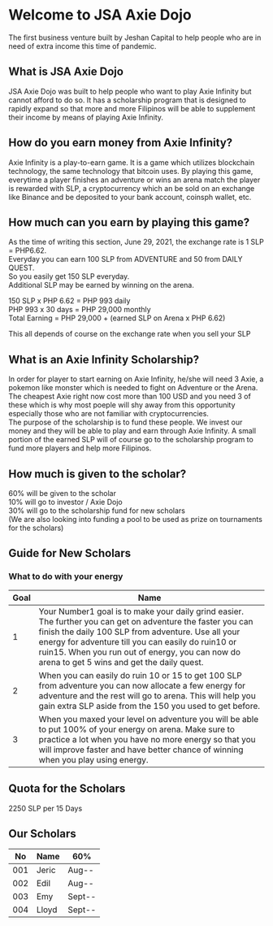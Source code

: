 # Welcome to JSA Axie Dojo
The first business venture built by Jeshan Capital to help people who are in need of extra income this time of pandemic.

## What is JSA Axie Dojo
JSA Axie Dojo was built to help people who want to play Axie Infinity but cannot afford to do so. It has a scholarship program that is designed to rapidly expand so that more and more Filipinos will be able to supplement their income by means of playing Axie Infinity.

## How do you earn money from Axie Infinity?
Axie Infinity is a play-to-earn game. It is a game which utilizes blockchain technology, the same technology that bitcoin uses. By playing this game, everytime a player finishes an adventure or wins an arena match the player is rewarded with SLP, a cryptocurrency which an be sold on an exchange like Binance and be deposited to your bank account, coinsph wallet, etc.

## How much can you earn by playing this game?
As the time of writing this section, June 29, 2021, the exchange rate is 1 SLP = PHP6.62.  
Everyday you can earn 100 SLP from ADVENTURE and 50 from DAILY QUEST.  
So you easily get 150 SLP everyday.  
Additional SLP may be earned by winning on the arena.

150 SLP x PHP 6.62 = PHP 993 daily  
PHP 993 x 30 days = PHP 29,000 monthly  
Total Earning = PHP 29,000 + (earned SLP on Arena x PHP 6.62)

This all depends of course on the exchange rate when you sell your SLP

## What is an Axie Infinity Scholarship?
In order for player to start earning on Axie Infinity, he/she will need 3 Axie, a pokemon like monster which is needed to fight on Adventure or the Arena. The cheapest Axie right now cost more than 100 USD and you need 3 of these which is why most poeple will shy away from this opportunity especially those who are not familiar with cryptocurrencies.  
The purpose of the scholarship is to fund these people. We invest our money and they will be able to play and earn through Axie Infinity. A small portion of the earned SLP will of course go to the scholarship program to fund more players and help more Filipinos.

## How much is given to the scholar?
60% will be given to the scholar  
10% will go to investor / Axie Dojo  
30% will go to the scholarship fund for new scholars  
(We are also looking into funding a pool to be used as prize on tournaments for the scholars)
  
## Guide for New Scholars
### What to do with your energy
|  Goal | Name |
| ------------- | ------------- |
| 1  | Your Number1 goal is to make your daily grind easier. The further you can get on adventure the faster you can finish the daily 100 SLP from adventure. Use all your energy for adventure till you can easily do ruin10 or ruin15. When you run out of energy, you can now do arena to get 5 wins and get the daily quest. |
| 2  | When you can easily do ruin 10 or 15 to get 100 SLP from adventure you can now allocate a few energy for adventure and the rest will go to arena. This will help you gain extra SLP aside from the 150 you used to get before. |
| 3  | When you maxed your level on adventure you will be able to put 100% of your energy on arena. Make sure to practice a lot when you have no more energy so that you will improve faster and have better chance of winning when you play using energy.  |

## Quota for the Scholars
2250 SLP per 15 Days

## Our Scholars
| No  | Name | 60%  |
| ------------- | ------------- | ------------- |
| 001  | Jeric  | Aug-- |
| 002  | Edil | Aug--  |
| 003  | Emy  | Sept--  |
| 004  | Lloyd  | Sept--  |

